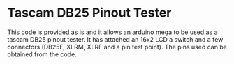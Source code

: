 # Tascam DB25 Pinout Tester
 
This code is provided as is and it allows an arduino mega to be used as a tascam DB25 pinout tester.
It has attached an 16x2 LCD a switch and a few connectors (DB25F, XLRM, XLRF and a pin test point).
The pins used can be obtained from the code.
